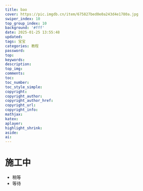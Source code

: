```yaml
---
title: bao
cover: https://pic.imgdb.cn/item/675827bed0e0a243d4e1780a.jpg
swiper_index: 10
top_group_index: 10
background: '#fff'
date: 2025-01-25 13:55:48
updated:
tags: 宝宝
categories: 教程
password:
top:
keywords:
description:
top_img:
comments:
toc:
toc_number:
toc_style_simple:
copyright:
copyright_author:
copyright_author_href:
copyright_url:
copyright_info:
mathjax:
katex:
aplayer:
highlight_shrink:
aside:
ai:
---
```

# 施工中
- 稍等
 - 等待